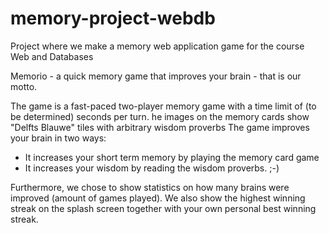 # memory-project-webdb
Project where we make a memory web application game for the course Web and Databases

Memorio - a quick memory game that improves your brain - that is our motto.

The game is a fast-paced two-player memory game with a time limit of (to be determined) seconds per turn.
he images on the memory cards show "Delfts Blauwe" tiles with arbitrary wisdom proverbs
The game improves your brain in two ways:
 - It increases your short term memory by playing the memory card game
 - It increases your wisdom by reading the wisdom proverbs. ;-)
 
Furthermore, we chose to show statistics on how many brains were improved (amount of games played). We also show the highest winning streak on the splash screen together with your own personal best winning streak.
